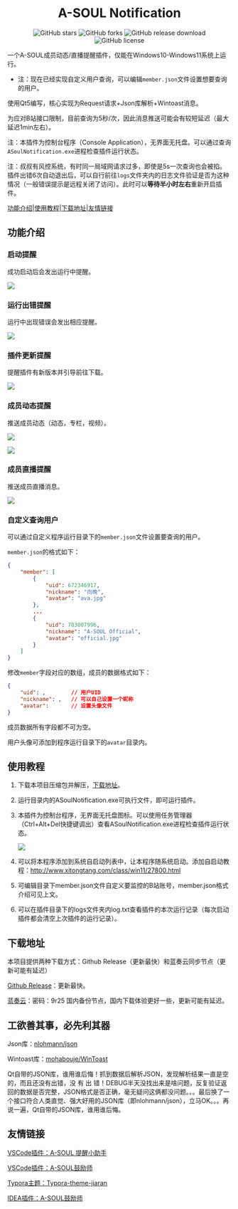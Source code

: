 <h1 align="center">A-SOUL Notification</h1>

<p align="center">
    <a href="https://github.com/skykeyjoker/A-SOUL-Notification/stargazers" style="text-decoration:none">
        <img src="https://img.shields.io/github/stars/skykeyjoker/A-SOUL-Notification.svg" alt="GitHub stars"/>
    </a>
    <a href="https://github.com/skykeyjoker/A-SOUL-Notification/network" style="text-decoration:none" >
        <img src="https://img.shields.io/github/forks/skykeyjoker/A-SOUL-Notification.svg" alt="GitHub forks"/>
    </a>
    <a href="https://github.com/skykeyjoker/A-SOUL-Notification/releases" style="text-decoration:none" >
        <img src="https://img.shields.io/github/downloads/skykeyjoker/A-SOUL-Notification/latest/total.svg" alt="GitHub release download"/>
    </a>
    <a href="https://github.com/skykeyjoker/A-SOUL-Notification/blob/master/LICENSE" style="text-decoration:none" >
        <img src="https://img.shields.io/badge/License-MIT-flat.svg" alt="GitHub license"/>
    </a>
</p>

一个A-SOUL成员动态/直播提醒插件，仅能在Windows10-Windows11系统上运行。

* 注：现在已经实现自定义用户查询，可以编辑`member.json`文件设置想要查询的用户。

使用Qt5编写，核心实现为Request请求+Json库解析+Wintoast消息。

为应对B站接口限制，目前查询为5秒/次，因此消息推送可能会有较短延迟（最大延迟1min左右）。

注：本插件为控制台程序（Console Application），无界面无托盘。可以通过查询`ASoulNotification.exe`进程检查插件运行状态。

注：叔叔有风控系统，有时同一局域网请求过多，即使是5s一次查询也会被掐。插件出错6次自动退出后，可以自行前往`logs`文件夹内的日志文件验证是否为这种情况（一般错误提示是远程关闭了访问）。此时可以**等待半小时左右**重新开启插件。

[功能介绍](#功能介绍)|[使用教程](#使用教程)|[下载地址](#下载地址)|[友情链接](#友情链接)

## 功能介绍

### 启动提醒

成功启动后会发出运行中提醒。

![](https://cdn.jsdelivr.net/gh/skykeyjoker/A-Soul-Notification@master/screenshots/start.png)



### 运行出错提醒

运行中出现错误会发出相应提醒。

![](https://cdn.jsdelivr.net/gh/skykeyjoker/A-Soul-Notification@master/screenshots/error.png)



### 插件更新提醒

提醒插件有新版本并引导前往下载。

![](https://cdn.jsdelivr.net/gh/skykeyjoker/A-Soul-Notification@master/screenshots/update.png)



### 成员动态提醒

推送成员动态（动态，专栏，视频）。

![](https://cdn.jsdelivr.net/gh/skykeyjoker/A-Soul-Notification@master/screenshots/dy1.png)

![](https://cdn.jsdelivr.net/gh/skykeyjoker/A-Soul-Notification@master/screenshots/dy2.png)



### 成员直播提醒

推送成员直播消息。

![](https://cdn.jsdelivr.net/gh/skykeyjoker/A-Soul-Notification@master/screenshots/live.png)



### 自定义查询用户

可以通过自定义程序运行目录下的`member.json`文件设置要查询的用户。

`member.json`的格式如下：

```json
{
	"member": [
		{
			"uid": 672346917,
			"nickname": "向晚",
			"avatar": "ava.jpg"
		},
		...
		{
			"uid": 703007996,
			"nickname": "A-SOUL Official",
			"avatar": "official.jpg"
		}
	]
}
```

修改`member`字段对应的数组，成员的数据格式如下：

```json
{
    "uid": ,		// 用户UID
    "nickname": ,	// 可以自己设置一个昵称
    "avatar": 		// 设置头像文件
}
```

成员数据所有字段都不可为空。

用户头像可添加到程序运行目录下的`avatar`目录内。



## 使用教程

1. 下载本项目压缩包并解压，[下载地址](#下载地址)。

2. 运行目录内的ASoulNotification.exe可执行文件，即可运行插件。

3. 本插件为控制台程序，无界面无托盘图标。可以使用任务管理器（Ctrl+Alt+Del快捷键调出）查看ASoulNotification.exe进程检查插件运行状态。

   ![](https://cdn.jsdelivr.net/gh/skykeyjoker/A-Soul-Notification@master/screenshots/task.jpg)

4. 可以将本程序添加到系统自启动列表中，让本程序随系统启动。添加自启动教程：http://www.xitongtang.com/class/win11/27800.html

5. 可编辑目录下member.json文件自定义要监控的B站账号，member.json格式介绍可见上文。

6. 可以在插件目录下的logs文件夹内log.txt查看插件的本次运行记录（每次启动插件都会清空上次插件的运行记录）。



## 下载地址

本项目提供两种下载方式：Github Release（更新最快）和蓝奏云同步节点（更新可能有延迟）

[Github Release](https://github.com/skykeyjoker/A-SOUL-Notification/releases)：更新最快。

[蓝奏云](https://www.lanzouw.com/b02uir28d)：密码：9r25 国内备份节点，国内下载体验更好一些，更新可能有延迟。



## 工欲善其事，必先利其器

Json库：[nlohmann/json](https://github.com/nlohmann/json)

Wintoast库：[mohabouje/WinToast](https://github.com/mohabouje/WinToast)

Qt自带的JSON库，谁用谁后悔！抓到数据后解析JSON，发现解析结果一直是空的，而且还没有出错，没 有 出 错！DEBUG半天没找出来是啥问题，反复验证返回的数据是否完整，JSON格式是否正确，毫无疑问这俩都没问题。。。最后换了一个接口符合人类直觉、强大好用的JSON库（即nlohmann/json），立马OK。。。再说一遍，Qt自带的JSON库，谁用谁后悔。



## 友情链接

[VSCode插件：A-SOUL 提醒小助手](https://github.com/luooooob/vscode-asoul-notifications)

[VSCode插件：A-SOUL鼓励师](https://github.com/as042971/vscode-asoul)

[Typora主题：Typora-theme-jiaran](https://github.com/q19980722/Typora-theme-jiaran)

[IDEA插件：A-SOUL鼓励师](https://github.com/cnsky1103/A-SOUL-Reminder)
